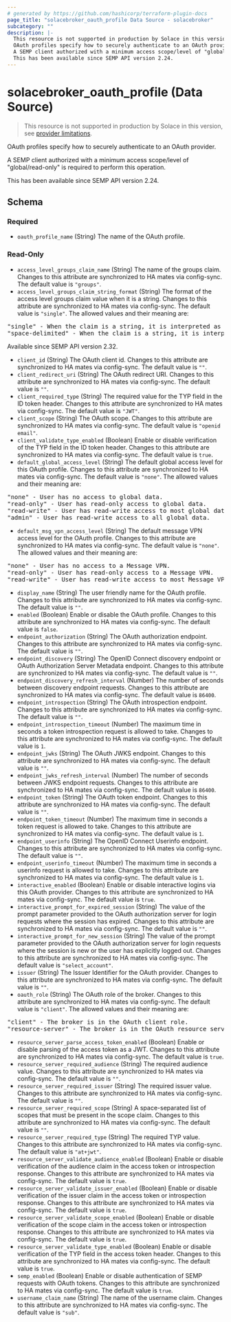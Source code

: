 ```yaml
---
# generated by https://github.com/hashicorp/terraform-plugin-docs
page_title: "solacebroker_oauth_profile Data Source - solacebroker"
subcategory: ""
description: |-
  This resource is not supported in production by Solace in this version, see provider limitations.
  OAuth profiles specify how to securely authenticate to an OAuth provider.
  A SEMP client authorized with a minimum access scope/level of "global/read-only" is required to perform this operation.
  This has been available since SEMP API version 2.24.
---
```


# solacebroker_oauth_profile (Data Source)

> This resource is not supported in production by Solace in this version, see [provider limitations](https://registry.terraform.io/providers/solaceproducts/solacebrokerappliance/latest/docs#limitations).

OAuth profiles specify how to securely authenticate to an OAuth provider.



A SEMP client authorized with a minimum access scope/level of "global/read-only" is required to perform this operation.

This has been available since SEMP API version 2.24.



<!-- schema generated by tfplugindocs -->
## Schema

### Required

- `oauth_profile_name` (String) The name of the OAuth profile.

### Read-Only

- `access_level_groups_claim_name` (String) The name of the groups claim. Changes to this attribute are synchronized to HA mates via config-sync. The default value is `"groups"`.
- `access_level_groups_claim_string_format` (String) The format of the access level groups claim value when it is a string. Changes to this attribute are synchronized to HA mates via config-sync. The default value is `"single"`. The allowed values and their meaning are:

<pre>
"single" - When the claim is a string, it is interpreted as as single group.
"space-delimited" - When the claim is a string, it is interpreted as a space-delimited list of groups, similar to the "scope" claim.
</pre>
 Available since SEMP API version 2.32.
- `client_id` (String) The OAuth client id. Changes to this attribute are synchronized to HA mates via config-sync. The default value is `""`.
- `client_redirect_uri` (String) The OAuth redirect URI. Changes to this attribute are synchronized to HA mates via config-sync. The default value is `""`.
- `client_required_type` (String) The required value for the TYP field in the ID token header. Changes to this attribute are synchronized to HA mates via config-sync. The default value is `"JWT"`.
- `client_scope` (String) The OAuth scope. Changes to this attribute are synchronized to HA mates via config-sync. The default value is `"openid email"`.
- `client_validate_type_enabled` (Boolean) Enable or disable verification of the TYP field in the ID token header. Changes to this attribute are synchronized to HA mates via config-sync. The default value is `true`.
- `default_global_access_level` (String) The default global access level for this OAuth profile. Changes to this attribute are synchronized to HA mates via config-sync. The default value is `"none"`. The allowed values and their meaning are:

<pre>
"none" - User has no access to global data.
"read-only" - User has read-only access to global data.
"read-write" - User has read-write access to most global data.
"admin" - User has read-write access to all global data.
</pre>
- `default_msg_vpn_access_level` (String) The default message VPN access level for the OAuth profile. Changes to this attribute are synchronized to HA mates via config-sync. The default value is `"none"`. The allowed values and their meaning are:

<pre>
"none" - User has no access to a Message VPN.
"read-only" - User has read-only access to a Message VPN.
"read-write" - User has read-write access to most Message VPN settings.
</pre>
- `display_name` (String) The user friendly name for the OAuth profile. Changes to this attribute are synchronized to HA mates via config-sync. The default value is `""`.
- `enabled` (Boolean) Enable or disable the OAuth profile. Changes to this attribute are synchronized to HA mates via config-sync. The default value is `false`.
- `endpoint_authorization` (String) The OAuth authorization endpoint. Changes to this attribute are synchronized to HA mates via config-sync. The default value is `""`.
- `endpoint_discovery` (String) The OpenID Connect discovery endpoint or OAuth Authorization Server Metadata endpoint. Changes to this attribute are synchronized to HA mates via config-sync. The default value is `""`.
- `endpoint_discovery_refresh_interval` (Number) The number of seconds between discovery endpoint requests. Changes to this attribute are synchronized to HA mates via config-sync. The default value is `86400`.
- `endpoint_introspection` (String) The OAuth introspection endpoint. Changes to this attribute are synchronized to HA mates via config-sync. The default value is `""`.
- `endpoint_introspection_timeout` (Number) The maximum time in seconds a token introspection request is allowed to take. Changes to this attribute are synchronized to HA mates via config-sync. The default value is `1`.
- `endpoint_jwks` (String) The OAuth JWKS endpoint. Changes to this attribute are synchronized to HA mates via config-sync. The default value is `""`.
- `endpoint_jwks_refresh_interval` (Number) The number of seconds between JWKS endpoint requests. Changes to this attribute are synchronized to HA mates via config-sync. The default value is `86400`.
- `endpoint_token` (String) The OAuth token endpoint. Changes to this attribute are synchronized to HA mates via config-sync. The default value is `""`.
- `endpoint_token_timeout` (Number) The maximum time in seconds a token request is allowed to take. Changes to this attribute are synchronized to HA mates via config-sync. The default value is `1`.
- `endpoint_userinfo` (String) The OpenID Connect Userinfo endpoint. Changes to this attribute are synchronized to HA mates via config-sync. The default value is `""`.
- `endpoint_userinfo_timeout` (Number) The maximum time in seconds a userinfo request is allowed to take. Changes to this attribute are synchronized to HA mates via config-sync. The default value is `1`.
- `interactive_enabled` (Boolean) Enable or disable interactive logins via this OAuth provider. Changes to this attribute are synchronized to HA mates via config-sync. The default value is `true`.
- `interactive_prompt_for_expired_session` (String) The value of the prompt parameter provided to the OAuth authorization server for login requests where the session has expired. Changes to this attribute are synchronized to HA mates via config-sync. The default value is `""`.
- `interactive_prompt_for_new_session` (String) The value of the prompt parameter provided to the OAuth authorization server for login requests where the session is new or the user has explicitly logged out. Changes to this attribute are synchronized to HA mates via config-sync. The default value is `"select_account"`.
- `issuer` (String) The Issuer Identifier for the OAuth provider. Changes to this attribute are synchronized to HA mates via config-sync. The default value is `""`.
- `oauth_role` (String) The OAuth role of the broker. Changes to this attribute are synchronized to HA mates via config-sync. The default value is `"client"`. The allowed values and their meaning are:

<pre>
"client" - The broker is in the OAuth client role.
"resource-server" - The broker is in the OAuth resource server role.
</pre>
- `resource_server_parse_access_token_enabled` (Boolean) Enable or disable parsing of the access token as a JWT. Changes to this attribute are synchronized to HA mates via config-sync. The default value is `true`.
- `resource_server_required_audience` (String) The required audience value. Changes to this attribute are synchronized to HA mates via config-sync. The default value is `""`.
- `resource_server_required_issuer` (String) The required issuer value. Changes to this attribute are synchronized to HA mates via config-sync. The default value is `""`.
- `resource_server_required_scope` (String) A space-separated list of scopes that must be present in the scope claim. Changes to this attribute are synchronized to HA mates via config-sync. The default value is `""`.
- `resource_server_required_type` (String) The required TYP value. Changes to this attribute are synchronized to HA mates via config-sync. The default value is `"at+jwt"`.
- `resource_server_validate_audience_enabled` (Boolean) Enable or disable verification of the audience claim in the access token or introspection response. Changes to this attribute are synchronized to HA mates via config-sync. The default value is `true`.
- `resource_server_validate_issuer_enabled` (Boolean) Enable or disable verification of the issuer claim in the access token or introspection response. Changes to this attribute are synchronized to HA mates via config-sync. The default value is `true`.
- `resource_server_validate_scope_enabled` (Boolean) Enable or disable verification of the scope claim in the access token or introspection response. Changes to this attribute are synchronized to HA mates via config-sync. The default value is `true`.
- `resource_server_validate_type_enabled` (Boolean) Enable or disable verification of the TYP field in the access token header. Changes to this attribute are synchronized to HA mates via config-sync. The default value is `true`.
- `semp_enabled` (Boolean) Enable or disable authentication of SEMP requests with OAuth tokens. Changes to this attribute are synchronized to HA mates via config-sync. The default value is `true`.
- `username_claim_name` (String) The name of the username claim. Changes to this attribute are synchronized to HA mates via config-sync. The default value is `"sub"`.
